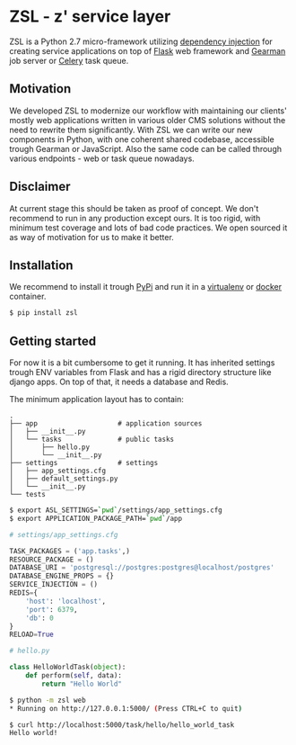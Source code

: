 # ZSL - z' service layer

ZSL is a Python 2.7 micro-framework utilizing 
[dependency injection](https://en.wikipedia.org/wiki/Dependency_injection) 
for creating service applications on top of 
[Flask](http://flask.pocoo.org/docs/0.11/) web framework and 
[Gearman](http://gearman.org/) job server or 
[Celery](http://http://www.celeryproject.org/) task queue.

## Motivation

We developed ZSL to modernize our workflow with maintaining our clients' 
mostly web applications written in various older CMS solutions without the 
need to rewrite them significantly. With ZSL we can write our new components
in Python, with one coherent shared codebase, accessible trough Gearman or 
JavaScript. Also the same code can be called through various endpoints - web or
 task queue nowadays.
    
## Disclaimer

At current stage this should be taken as proof of concept. We don't recommend to 
run in any production except ours. It is too rigid, with minimum test coverage 
and lots of bad code practices. We open sourced it as way of motivation for us 
to make it better.

## Installation

We recommend to install it trough [PyPi](https://pypi.python.org/pypi) and run it in 
a [virtualenv](https://docs.python.org/3/library/venv.html) or 
[docker](https://docker.com) container.

```bash
$ pip install zsl
```

## Getting started

For now it is a bit cumbersome to get it running. It has inherited settings
trough ENV variables from Flask and has a rigid directory structure like django 
apps. On top of that, it needs a database and Redis.

The minimum application layout has to contain:
```
.
├── app                    # application sources 
│   ├── __init__.py
│   └── tasks              # public tasks
│       ├── hello.py
│       └── __init__.py
├── settings               # settings 
│   ├── app_settings.cfg 
│   ├── default_settings.py
│   └── __init__.py
└── tests 
```

```bash
$ export ASL_SETTINGS=`pwd`/settings/app_settings.cfg
$ export APPLICATION_PACKAGE_PATH=`pwd`/app
```

```python
# settings/app_settings.cfg

TASK_PACKAGES = ('app.tasks',)
RESOURCE_PACKAGE = ()
DATABASE_URI = 'postgresql://postgres:postgres@localhost/postgres'
DATABASE_ENGINE_PROPS = {}
SERVICE_INJECTION = ()
REDIS={
    'host': 'localhost',
    'port': 6379,
    'db': 0
}
RELOAD=True

```

```python
# hello.py

class HelloWorldTask(object):
    def perform(self, data):
        return "Hello World"
```

```bash
$ python -m zsl web
* Running on http://127.0.0.1:5000/ (Press CTRL+C to quit)

```

```bash
$ curl http://localhost:5000/task/hello/hello_world_task
Hello world!
```